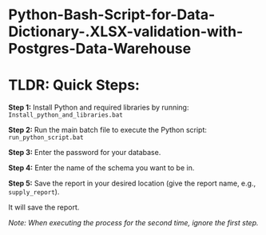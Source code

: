 # Python-Bash-Script-for-Data-Dictionary-.XLSX-validation-with-Postgres-Data-Warehouse

# TLDR: Quick Steps:

**Step 1:**
Install Python and required libraries by running: `Install_python_and_libraries.bat`

**Step 2:**
Run the main batch file to execute the Python script: `run_python_script.bat`

**Step 3:**
Enter the password for your database.

**Step 4:**
Enter the name of the schema you want to be in.

**Step 5:**
Save the report in your desired location (give the report name, e.g., `supply_report`).

It will save the report.

*Note: When executing the process for the second time, ignore the first step.*
